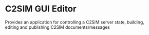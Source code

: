 # C2SIM GUI Editor

Provides an application for controlling a C2SIM server state, building, editing and publishing C2SIM documents/messages
